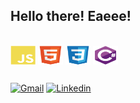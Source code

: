 ## Hello there! Eaeee!

<div style="display: inline_block"><br>
  <img align="center" alt="Joel-Js" height="30" width="40" src="https://raw.githubusercontent.com/devicons/devicon/master/icons/javascript/javascript-plain.svg">
  <img align="center" alt="Joel-HTML" height="30" width="40" src="https://raw.githubusercontent.com/devicons/devicon/master/icons/html5/html5-original.svg">
  <img align="center" alt="Joel-CSS" height="30" width="40" src="https://raw.githubusercontent.com/devicons/devicon/master/icons/css3/css3-original.svg">
  <img align="center" alt="Joel-Csharp" height="30" width="40" src="https://raw.githubusercontent.com/devicons/devicon/master/icons/csharp/csharp-original.svg">
</div>
  
  ##
 
<div> 
  <a href = "mailto:joaodeathstar9@gmail.com"><img src="https://img.shields.io/badge/-Gmail-%23333?style=for-the-badge&logo=gmail&logoColor=white" alt="Gmail" target="_blank"></a>
  <a href="https://br.linkedin.com/in/jo%C3%A3o-emanoel-silva-felipe-1495982b8" target="_blank"><img src="https://img.shields.io/badge/-LinkedIn-%230077B5?style=for-the-badge&logo=linkedin&logoColor=white" alt="Linkedin" target="_blank"></a> 
  
</div>
